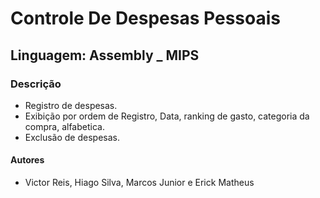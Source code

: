 # Controle De Despesas Pessoais 
## Linguagem: Assembly _ MIPS

### Descrição
 * Registro de despesas.
 * Exibição por ordem de Registro, Data, ranking de gasto, categoria da compra, alfabetica.
 * Exclusão de despesas.
 
#### Autores
 * Victor Reis, Hiago Silva, Marcos Junior e Erick Matheus  
